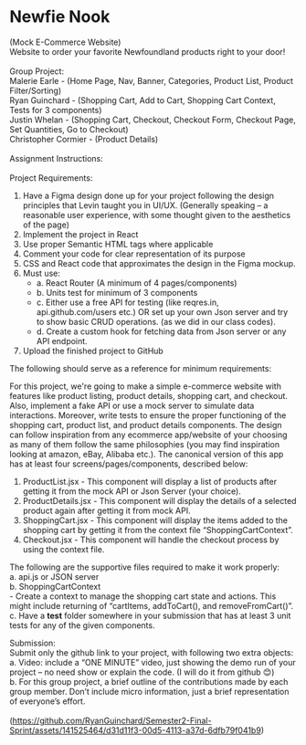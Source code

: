 <h1>Newfie Nook</h1>
(Mock E-Commerce Website)<br />
Website to order your favorite Newfoundland products right to your door!<br />
<br />
Group Project:<br />
Malerie Earle - (Home Page, Nav, Banner, Categories, Product List, Product Filter/Sorting)<br />
Ryan Guinchard - (Shopping Cart, Add to Cart, Shopping Cart Context, Tests for 3 components)<br />
Justin Whelan - (Shopping Cart, Checkout, Checkout Form, Checkout Page, Set Quantities, Go to Checkout)<br />
Christopher Cormier - (Product Details)<br />
<br />
Assignment Instructions:<br />
<br />
  Project Requirements:<br />
  <ol>
    <li>
      Have a Figma design done up for your project following the design principles that Levin taught you in UI/UX. (Generally speaking – a reasonable user experience, with some thought given to the aesthetics of the page)
    </li>
    <li>
      Implement the project in React
    </li>
    <li>
      Use proper Semantic HTML tags where applicable
    </li>
    <li>
      Comment your code for clear representation of its purpose
    </li>
    <li>
      CSS and React code that approximates the design in the Figma mockup.
    </li>
     <li>
      Must use:
        <ul>
        <li>
         a.	React Router (A minimum of 4 pages/components)
        </li>
        <li>
         b. Units test for minimum of 3 components
        </li>
        <li>
         c. Either use a free API for testing (like reqres.in, api.github.com/users etc.) OR set up your own Json server and try to show basic CRUD operations. (as we did in our class codes).
        </li>
        <li>
         d.	Create a custom hook for fetching data from Json server or any API endpoint.
       </li>
        </ul>
    </li>
    <li>
      Upload the finished project to GitHub
    </li>
  </ol>
  
  The following should serve as a reference for minimum requirements:

  For this project, we're going to make a simple e-commerce website with features like product listing, product details, shopping cart, and checkout. Also, implement a fake API or use a mock server to simulate data interactions. Moreover, write tests to ensure the proper functioning of the shopping cart, product list, and product details components.
  The design can follow inspiration from any ecommerce app/website of your choosing as many of them follow the same philosophies (you may find inspiration looking at amazon, eBay, Alibaba etc.). The canonical version of this app has at least four screens/pages/components, described below:

  <ol>
    <li>
      ProductList.jsx
      - This component will display a list of products after getting it from the mock API or Json Server (your choice).
    </li>
    <li>
      ProductDetails.jsx
      -	This component will display the details of a selected product again after getting it from mock API.
    </li>
    <li>
      ShoppingCart.jsx
      - This component will display the items added to the shopping cart by getting it from the context file “ShoppingCartContext”.
    </li>
    <li>
      Checkout.jsx
      - This component will handle the checkout process by using the context file.
    </li>
  </ol>

  The following are the supportive files required to make it work properly: <br />
    a.	api.js or JSON server<br />
    b.	ShoppingCartContext<br />
      	- Create a context to manage the shopping cart state and actions. This might include returning of “cartItems, addToCart(), and removeFromCart()”.<br />
    c.  Have a __test__ folder somewhere in your submission that has at least 3 unit tests for any of the given components.<br />

  Submission: <br />
    Submit only the github link to your project, with following two extra objects:<br />
      a.	Video: include a “ONE MINUTE” video, just showing the demo run of your project – no need show or explain the code. (I will do it from github 😊)<br />
      b.	For this group project, a brief outline of the contributions made by each group member. Don’t include micro information, just a brief representation of everyone’s effort. <br />
  <br />
  (https://github.com/RyanGuinchard/Semester2-Final-Sprint/assets/141525464/d31d11f3-00d5-4113-a37d-6dfb79f041b9)
  
